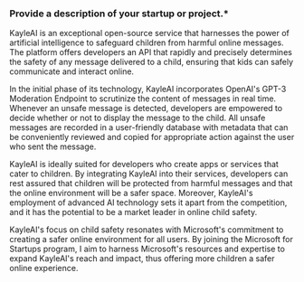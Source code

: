 ### Provide a description of your startup or project.*



KayleAI is an exceptional open-source service that harnesses the power of artificial intelligence to safeguard children from harmful online messages. The platform offers developers an API that rapidly and precisely determines the safety of any message delivered to a child, ensuring that kids can safely communicate and interact online.

In the initial phase of its technology, KayleAI incorporates OpenAI's GPT-3 Moderation Endpoint to scrutinize the content of messages in real time. Whenever an unsafe message is detected, developers are empowered to decide whether or not to display the message to the child. All unsafe messages are recorded in a user-friendly database with metadata that can be conveniently reviewed and copied for appropriate action against the user who sent the message.

KayleAI is ideally suited for developers who create apps or services that cater to children. By integrating KayleAI into their services, developers can rest assured that children will be protected from harmful messages and that the online environment will be a safer space. Moreover, KayleAI's employment of advanced AI technology sets it apart from the competition, and it has the potential to be a market leader in online child safety.

KayleAI's focus on child safety resonates with Microsoft's commitment to creating a safer online environment for all users. By joining the Microsoft for Startups program, I aim to harness Microsoft's resources and expertise to expand KayleAI's reach and impact, thus offering more children a safer online experience.

